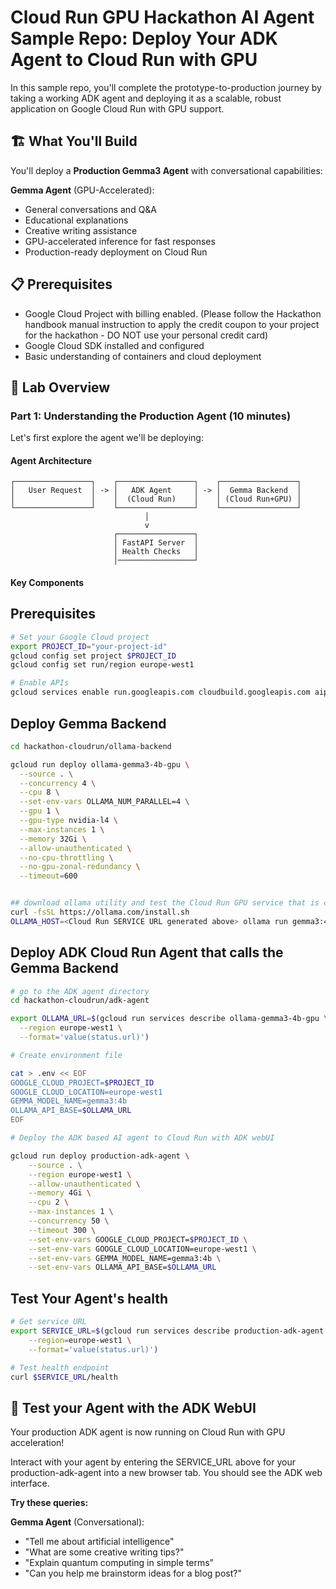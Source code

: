 # Cloud Run GPU Hackathon AI Agent Sample Repo: Deploy Your ADK Agent to Cloud Run with GPU

 In this sample repo, you'll complete the prototype-to-production journey by taking a working ADK agent and deploying it as a scalable, robust application on Google Cloud Run with GPU support.


## 🏗️ What You'll Build

You'll deploy a **Production Gemma3 Agent** with conversational capabilities:

**Gemma Agent** (GPU-Accelerated):

- General conversations and Q&A
- Educational explanations
- Creative writing assistance
- GPU-accelerated inference for fast responses
- Production-ready deployment on Cloud Run

## 📋 Prerequisites

- Google Cloud Project with billing enabled. (Please follow the Hackathon handbook manual instruction to apply the credit coupon to your project for the hackathon - DO NOT use your personal credit card)
- Google Cloud SDK installed and configured
- Basic understanding of containers and cloud deployment

## 🚀 Lab Overview

### Part 1: Understanding the Production Agent (10 minutes)

Let's first explore the agent we'll be deploying:

#### Agent Architecture

```
┌─────────────────┐    ┌─────────────────┐    ┌─────────────────┐
│   User Request  │ -> │   ADK Agent     │ -> │  Gemma Backend  │
│                 │    │  (Cloud Run)    │    │ (Cloud Run+GPU) │
└─────────────────┘    └─────────────────┘    └─────────────────┘
                              │
                              v
                       ┌─────────────────┐
                       │ FastAPI Server  │
                       │ Health Checks   │
                       │─────────────────┘
```

#### Key Components

## Prerequisites 

```bash
# Set your Google Cloud project
export PROJECT_ID="your-project-id"
gcloud config set project $PROJECT_ID
gcloud config set run/region europe-west1

# Enable APIs
gcloud services enable run.googleapis.com cloudbuild.googleapis.com aiplatform.googleapis.com
```

## Deploy Gemma Backend

```bash
cd hackathon-cloudrun/ollama-backend

gcloud run deploy ollama-gemma3-4b-gpu \
  --source . \
  --concurrency 4 \
  --cpu 8 \
  --set-env-vars OLLAMA_NUM_PARALLEL=4 \
  --gpu 1 \
  --gpu-type nvidia-l4 \
  --max-instances 1 \
  --memory 32Gi \
  --allow-unauthenticated \
  --no-cpu-throttling \
  --no-gpu-zonal-redundancy \
  --timeout=600


## download ollama utility and test the Cloud Run GPU service that is created
curl -fsSL https://ollama.com/install.sh
OLLAMA_HOST=<Cloud Run SERVICE URL generated above> ollama run gemma3:4b
```

## Deploy ADK Cloud Run Agent that calls the Gemma Backend

```bash
# go to the ADK agent directory
cd hackathon-cloudrun/adk-agent

export OLLAMA_URL=$(gcloud run services describe ollama-gemma3-4b-gpu \
  --region europe-west1 \
  --format='value(status.url)')

# Create environment file

cat > .env << EOF
GOOGLE_CLOUD_PROJECT=$PROJECT_ID
GOOGLE_CLOUD_LOCATION=europe-west1
GEMMA_MODEL_NAME=gemma3:4b
OLLAMA_API_BASE=$OLLAMA_URL
EOF

# Deploy the ADK based AI agent to Cloud Run with ADK webUI 

gcloud run deploy production-adk-agent \
    --source . \
    --region europe-west1 \
    --allow-unauthenticated \
    --memory 4Gi \
    --cpu 2 \
    --max-instances 1 \
    --concurrency 50 \
    --timeout 300 \
    --set-env-vars GOOGLE_CLOUD_PROJECT=$PROJECT_ID \
    --set-env-vars GOOGLE_CLOUD_LOCATION=europe-west1 \
    --set-env-vars GEMMA_MODEL_NAME=gemma3:4b \
    --set-env-vars OLLAMA_API_BASE=$OLLAMA_URL
```

## Test Your Agent's health

```bash
# Get service URL
export SERVICE_URL=$(gcloud run services describe production-adk-agent \
    --region=europe-west1 \
    --format='value(status.url)')

# Test health endpoint
curl $SERVICE_URL/health

```

## 🎉 Test your Agent with the ADK WebUI

Your production ADK agent is now running on Cloud Run with GPU acceleration!

Interact with your agent by entering the SERVICE_URL above for your production-adk-agent into a new browser tab. You should see the ADK web interface.

**Try these queries:**

**Gemma Agent** (Conversational):

- "Tell me about artificial intelligence"
- "What are some creative writing tips?"
- "Explain quantum computing in simple terms"
- "Can you help me brainstorm ideas for a blog post?"
